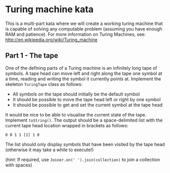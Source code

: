 Turing machine kata
===================

This is a multi-part kata where we will create a working turing machine that is capable of solving any computable
problem (assuming you have enough RAM and patience). For more information on Turing Machines, see:
<http://en.wikipedia.org/wiki/Turing_machine>

Part 1 - The tape
-----------------

One of the defining parts of a Turing machine is an infinitely long tape of symbols. A tape head can move left
and right along the tape one symbol at a time, reading and writing the symbol it currently points at. Implement the
skeleton `TuringTape` class as follows:

- All symbols on the tape should initially be the default symbol
- It should be possible to move the tape head left or right by one symbol
- It should be possible to get and set the current symbol at the tape head

It would be nice to be able to visualise the current state of the tape. Implement `toString()`. The output should be
a space-delimited list with the current tape head location wrapped in brackets as follows:

`0 0 1 1 [1] 1 0`

The list should only display symbols that have been visited by the tape head (otherwise it may
take a while to execute!)

(*hint*: If required, use `Joiner.on(' ').join(collection)` to join a collection with spaces)